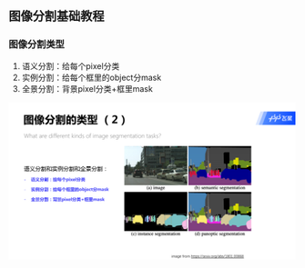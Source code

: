 ## 图像分割基础教程

### 图像分割类型
1. 语义分割：给每个pixel分类
2. 实例分割：给每个框里的object分mask
3. 全景分割：背景pixel分类+框里mask  

![](./images/图像分割的类型.png)
